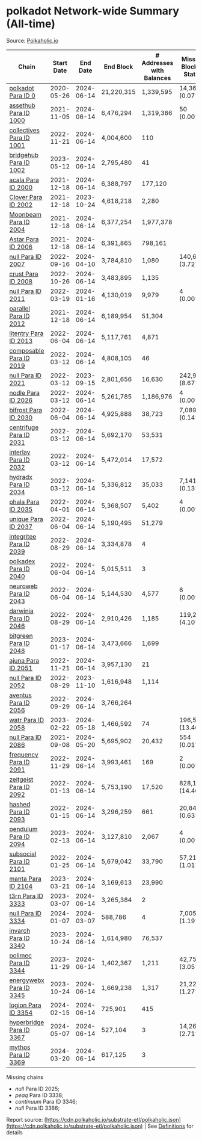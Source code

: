 # polkadot Network-wide Summary (All-time)

Source: [Polkaholic.io](https://polkaholic.io)


| Chain            | Start Date | End Date | End Block | # Addresses with Balances | Missing Blocks / Status |
| ---------------- | ---------- | ---------| --------- | ------------------------- | ----------------------- |
| [polkadot Para ID 0](/polkadot/0-polkadot) | 2020-05-26 | 2024-06-14 | 21,220,315 |  1,339,595 | 14,367 (0.07%)  |
| [assethub Para ID 1000](/polkadot/1000-assethub) | 2021-11-05 | 2024-06-14 | 6,476,294 |  1,319,386 | 50 (0.00%)  |
| [collectives Para ID 1001](/polkadot/1001-collectives) | 2022-11-21 | 2024-06-14 | 4,004,600 |  110 |    |
| [bridgehub Para ID 1002](/polkadot/1002-bridgehub) | 2023-05-12 | 2024-06-14 | 2,795,480 |  41 |    |
| [acala Para ID 2000](/polkadot/2000-acala) | 2021-12-18 | 2024-06-14 | 6,388,797 |  177,120 |    |
| [Clover Para ID 2002](/polkadot/2002-clover) | 2021-12-18 | 2023-10-24 | 4,618,218 |  2,280 |    |
| [Moonbeam Para ID 2004](/polkadot/2004-moonbeam) | 2021-12-18 | 2024-06-14 | 6,377,254 |  1,977,378 |    |
| [Astar Para ID 2006](/polkadot/2006-astar) | 2021-12-18 | 2024-06-14 | 6,391,865 |  798,161 |    |
| [null Para ID 2007](/polkadot/2007-kapex) | 2022-09-16 | 2024-04-10 | 3,784,810 |  1,080 | 140,668 (3.72%)  |
| [crust Para ID 2008](/polkadot/2008-crust) | 2022-10-26 | 2024-06-14 | 3,483,895 |  1,135 |    |
| [null Para ID 2011](/polkadot/2011-equilibrium) | 2022-03-19 | 2024-01-16 | 4,130,019 |  9,979 | 4 (0.00%)  |
| [parallel Para ID 2012](/polkadot/2012-parallel) | 2021-12-18 | 2024-06-14 | 6,189,954 |  51,304 |    |
| [litentry Para ID 2013](/polkadot/2013-litentry) | 2022-06-04 | 2024-06-14 | 5,117,761 |  4,871 |    |
| [composable Para ID 2019](/polkadot/2019-composable) | 2022-03-12 | 2024-06-14 | 4,808,105 |  46 |    |
| [null Para ID 2021](/polkadot/2021-efinity) | 2022-03-12 | 2023-09-15 | 2,801,656 |  16,630 | 242,949 (8.67%)  |
| [nodle Para ID 2026](/polkadot/2026-nodle) | 2022-03-12 | 2024-06-14 | 5,261,785 |  1,186,976 | 4 (0.00%)  |
| [bifrost Para ID 2030](/polkadot/2030-bifrost) | 2022-06-04 | 2024-06-14 | 4,925,888 |  38,723 | 7,089 (0.14%)  |
| [centrifuge Para ID 2031](/polkadot/2031-centrifuge) | 2022-03-12 | 2024-06-14 | 5,692,170 |  53,531 |    |
| [interlay Para ID 2032](/polkadot/2032-interlay) | 2022-03-12 | 2024-06-14 | 5,472,014 |  17,572 |    |
| [hydradx Para ID 2034](/polkadot/2034-hydradx) | 2022-03-12 | 2024-06-14 | 5,336,812 |  35,033 | 7,141 (0.13%)  |
| [phala Para ID 2035](/polkadot/2035-phala) | 2022-04-01 | 2024-06-14 | 5,368,507 |  5,402 | 4 (0.00%)  |
| [unique Para ID 2037](/polkadot/2037-unique) | 2022-06-04 | 2024-06-14 | 5,190,495 |  51,279 |    |
| [integritee Para ID 2039](/polkadot/2039-integritee) | 2022-08-29 | 2024-06-14 | 3,334,878 |  4 |    |
| [polkadex Para ID 2040](/polkadot/2040-polkadex) | 2022-06-04 | 2024-06-14 | 5,015,511 |  3 |    |
| [neuroweb Para ID 2043](/polkadot/2043-neuroweb) | 2022-06-04 | 2024-06-14 | 5,144,530 |  4,577 | 6 (0.00%)  |
| [darwinia Para ID 2046](/polkadot/2046-darwinia) | 2022-08-29 | 2024-06-14 | 2,910,426 |  1,185 | 119,220 (4.10%)  |
| [bitgreen Para ID 2048](/polkadot/2048-bitgreen) | 2023-01-17 | 2024-06-14 | 3,473,666 |  1,699 |    |
| [ajuna Para ID 2051](/polkadot/2051-ajuna) | 2022-11-21 | 2024-06-14 | 3,957,130 |  21 |    |
| [null Para ID 2052](/polkadot/2052-polkadot-parathread-2052) | 2022-08-29 | 2023-11-10 | 1,616,948 |  1,114 |    |
| [aventus Para ID 2056](/polkadot/2056-aventus) | 2022-09-29 | 2024-06-14 | 3,766,264 |   |    |
| [watr Para ID 2058](/polkadot/2058-watr) | 2023-02-22 | 2024-05-18 | 1,466,592 |  74 | 196,567 (13.40%)  |
| [null Para ID 2086](/polkadot/2086-kilt) | 2021-09-08 | 2024-05-20 | 5,695,902 |  20,432 | 554 (0.01%)  |
| [frequency Para ID 2091](/polkadot/2091-frequency) | 2022-11-29 | 2024-06-14 | 3,993,461 |  169 | 2 (0.00%)  |
| [zeitgeist Para ID 2092](/polkadot/2092-zeitgeist) | 2022-01-13 | 2024-06-14 | 5,753,190 |  17,520 | 828,192 (14.40%)  |
| [hashed Para ID 2093](/polkadot/2093-hashed) | 2022-01-15 | 2024-06-14 | 3,296,259 |  661 | 20,847 (0.63%)  |
| [pendulum Para ID 2094](/polkadot/2094-pendulum) | 2023-02-13 | 2024-06-14 | 3,127,810 |  2,067 | 4 (0.00%)  |
| [subsocial Para ID 2101](/polkadot/2101-subsocial) | 2022-01-25 | 2024-06-14 | 5,679,042 |  33,790 | 57,214 (1.01%)  |
| [manta Para ID 2104](/polkadot/2104-manta) | 2023-03-21 | 2024-06-14 | 3,169,613 |  23,990 |    |
| [t3rn Para ID 3333](/polkadot/3333-t3rn) | 2023-03-07 | 2024-06-14 | 3,265,384 |  2 |    |
| [null Para ID 3334](/polkadot/3334-polkadot-parathread-3334) | 2024-01-07 | 2024-03-07 | 588,786 |  4 | 7,005 (1.19%)  |
| [invarch Para ID 3340](/polkadot/3340-invarch) | 2023-10-24 | 2024-06-14 | 1,614,980 |  76,537 |    |
| [polimec Para ID 3344](/polkadot/3344-polimec) | 2023-11-29 | 2024-06-14 | 1,402,367 |  1,211 | 42,757 (3.05%)  |
| [energywebx Para ID 3345](/polkadot/3345-energywebx) | 2023-10-24 | 2024-06-14 | 1,669,238 |  1,317 | 21,229 (1.27%)  |
| [logion Para ID 3354](/polkadot/3354-logion) | 2024-02-15 | 2024-06-14 | 725,901 |  415 |    |
| [hyperbridge Para ID 3367](/polkadot/3367-hyperbridge) | 2024-05-07 | 2024-06-14 | 527,104 |  3 | 14,262 (2.71%)  |
| [mythos Para ID 3369](/polkadot/3369-mythos) | 2024-03-20 | 2024-06-14 | 617,125 |  3 |    |

Missing chains


* *null* Para ID 2025; 
* *peaq* Para ID 3338; 
* *continuum* Para ID 3346; 
* *null* Para ID 3366; 

Report source: [https://cdn.polkaholic.io/substrate-etl/polkaholic.json](https://cdn.polkaholic.io/substrate-etl/polkaholic.json) | See [Definitions](/DEFINITIONS.md) for details
